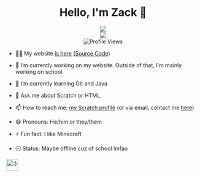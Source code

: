<h1 align="center";>Hello, I'm Zack 👋</h1>  
<p align="center"><img src = "https://github-readme-stats.vercel.app/api?username=xitzdiamondx&theme=tokyonight"> <br>
<img src="https://github-readme-stats.vercel.app/api/top-langs/?username=xitzdiamondx&theme=radical"><br><img src="https://visitor-badge-reloaded.herokuapp.com/badge?page_id=xItzDiamondx.visitor.badge.reloaded&color=00bbbb&style=for-the-badge&logo=github" alt="Profile Views"></p>  

- 👨‍💻 My website <a href="https://xitzdiamondx.github.io" target="_blank">is here</a> <a href="https://github.com/xItzDiamondx/xItzDiamondx.github.io" alt="Source Code">(Source Code)</a>  

- 🔭 I’m currently working on my website. Outside of that, I'm mainly working on school.

- 🌱 I’m currently learning Git and Java  

- 💬 Ask me about Scratch or HTML.  

- 📫 How to reach me: <a href="https://scratch.mit.edu/users/NotDiamondZ">my Scratch profile</a> (or via email, contact me <a href="mailto:notdiamondz@pm.me">here</a>)  

- 😄 Pronouns: He/him or they/them

- ⚡ Fun fact: I like Minecraft  

- 🕘 Status: Maybe offline cuz of school lmfao
<img src="https://raw.githubusercontent.com/gosoccerboy5/gosoccerboy5.github.io/3deab9880fec886abe2e55fcdb43bee838820ea4/resources/cat-head.svg" alt=":)" width="30" title = "meow"/>
